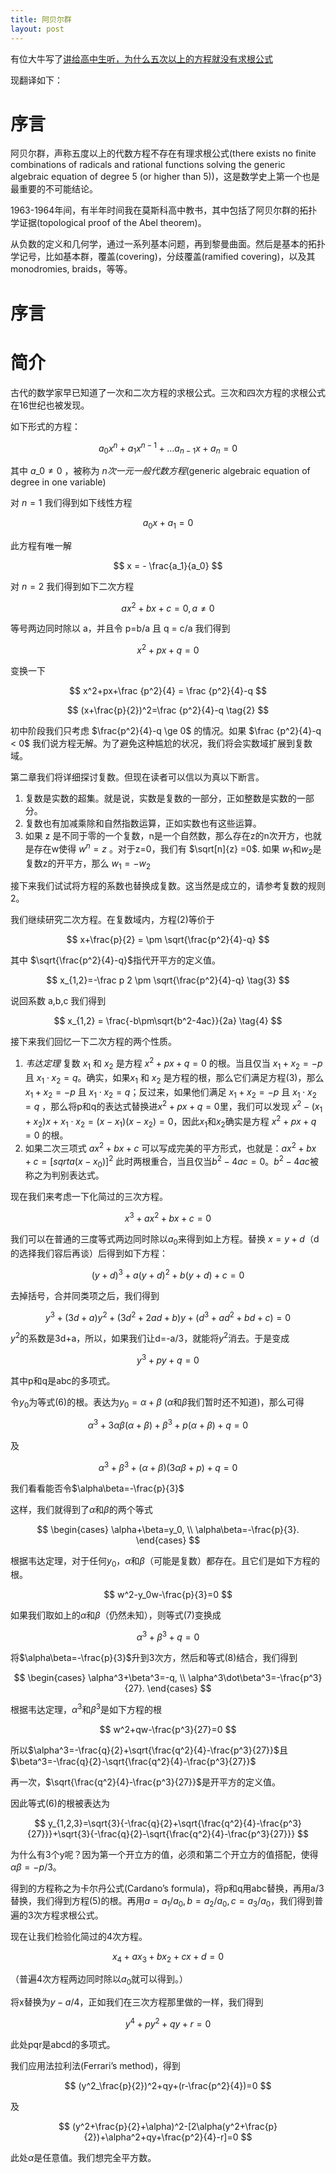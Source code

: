 ```yaml
---
title: 阿贝尔群
layout: post
---
```


有位大牛写了[讲给高中生听，为什么五次以上的方程就没有求根公式](http://www.maths.ed.ac.uk/~aar/papers/abel.pdf)

现翻译如下：

# 序言

阿贝尔群，声称五度以上的代数方程不存在有理求根公式(there exists no finite combinations of radicals
and rational functions solving the generic algebraic equation of degree
5 (or higher than 5))，这是数学史上第一个也是最重要的不可能结论。

1963-1964年间，有半年时间我在莫斯科高中教书，其中包括了阿贝尔群的拓扑学证据(topological proof of the Abel
theorem)。

从负数的定义和几何学，通过一系列基本问题，再到黎曼曲面。然后是基本的拓扑学记号，比如基本群，覆盖(covering)，分歧覆盖(ramified covering)，以及其monodromies, braids，等等。

# 序言

# 简介

古代的数学家早已知道了一次和二次方程的求根公式。三次和四次方程的求根公式在16世纪也被发现。

如下形式的方程：

$$
a_0x^n+a_1x^{n-1}+\dots a_{n-1}x+a_n=0
$$

其中
$a\_0\neq 0$
，被称为 _n次一元一般代数方程_(generic algebraic equation of degree in
one variable)

对 $n=1$ 我们得到如下线性方程

$$
a_0x+a_1=0
$$

此方程有唯一解

$$
x = - \frac{a_1}{a_0}
$$

对 $n=2$ 我们得到如下二次方程

$$
ax^2+bx+c=0, a\neq 0 \tag{1}
$$

等号两边同时除以 a，并且令 p=b/a 且 q = c/a 我们得到

$$
x^2+px+q=0
$$

变换一下

$$
x^2+px+\frac {p^2}{4} = \frac {p^2}{4}-q
$$

$$
(x+\frac{p}{2})^2=\frac {p^2}{4}-q \tag{2}
$$

初中阶段我们只考虑 $\frac{p^2}{4}-q \ge 0$ 的情况。如果 $\frac {p^2}{4}-q < 0$ 我们说方程无解。为了避免这种尴尬的状况，我们将会实数域扩展到复数域。

第二章我们将详细探讨复数。但现在读者可以信以为真以下断言。

1. 复数是实数的超集。就是说，实数是复数的一部分，正如整数是实数的一部分。
2. 复数也有加减乘除和自然指数运算，正如实数也有这些运算。
3. 如果 z 是不同于零的一个复数，n是一个自然数，那么存在z的n次开方，也就是存在w使得 $w^n=z$ 。对于z=0，我们有 $\sqrt[n]{z} =0$. 如果 $w_1$和$w_2$是复数z的开平方，那么 $w_1=-w_2$

接下来我们试试将方程的系数也替换成复数。这当然是成立的，请参考复数的规则2。

我们继续研究二次方程。在复数域内，方程(2)等价于

$$
x+\frac{p}{2} = \pm \sqrt{\frac{p^2}{4}-q}
$$

其中 $\sqrt{\frac{p^2}{4}-q}$指代开平方的定义值。

$$
x_{1,2}=-\frac p 2 \pm \sqrt{\frac{p^2}{4}-q} \tag{3}
$$

说回系数 a,b,c 我们得到

$$
x_{1,2} = \frac{-b\pm\sqrt{b^2-4ac}}{2a} \tag{4}
$$

接下来我们回忆一下二次方程的两个性质。

1. _韦达定理_ 复数 $x_1$ 和 $x_2$ 是方程 $x^2+px+q=0$ 的根。当且仅当 $x_1+x_2=-p$ 且 $x_1 \cdot x_2=q$。确实，如果$x_1$ 和 $x_2$ 是方程的根，那么它们满足方程(3)，那么$x_1+x_2=-p$ 且 $x_1 \cdot x_2=q$；反过来，如果他们满足 $x_1+x_2=-p$ 且 $x_1 \cdot x_2=q$ ，那么将p和q的表达式替换进$x^2+px+q=0$里，我们可以发现 $x^2-(x_1+x_2)x+x_1 \cdot x_2=(x-x_1)(x-x_2)=0$，因此$x_1$和$x_2$确实是方程 $x^2+px+q=0$ 的根。
2. 如果二次三项式 $ax^2+bx+c$ 可以写成完美的平方形式，也就是：$ax^2+bx+c=[sqrt{a}(x-x_0)]^2$ 此时两根重合，当且仅当$b^2-4ac=0$。$b^2-4ac$被称之为判别表达式。

现在我们来考虑一下化简过的三次方程。

$$
x^3+ax^2+bx+c=0 \tag{5}
$$

我们可以在普通的三度等式两边同时除以$a_0$来得到如上方程。替换 $x=y+d$（d的选择我们容后再谈）后得到如下方程：

$$
(y+d)^3+a(y+d)^2+b(y+d)+c=0
$$

去掉括号，合并同类项之后，我们得到

$$
y^3+(3d+a)y^2+(3d^2+2ad+b)y+(d^3+ad^2+bd+c)=0
$$

$y^2$的系数是3d+a，所以，如果我们让d=-a/3，就能将$y^2$消去。于是变成

$$
y^3+py+q=0 \tag{6}
$$

其中p和q是abc的多项式。

令$y_0$为等式(6)的根。表达为$y_0=\alpha+\beta$ ($\alpha$和$\beta$我们暂时还不知道)，那么可得

$$
\alpha^3+3\alpha\beta(\alpha+\beta)+\beta^3+p(\alpha+\beta)+q=0
$$

及

$$
\alpha^3+\beta^3+(\alpha+\beta)(3\alpha\beta+p)+q=0 \tag{7}
$$

我们看看能否令$\alpha\beta=-\frac{p}{3}$

这样，我们就得到了$\alpha$和$\beta$的两个等式

$$
\begin{cases}
\alpha+\beta=y_0,  \\ 
\alpha\beta=-\frac{p}{3}.
\end{cases}
$$

根据韦达定理，对于任何$y_0$，$\alpha$和$\beta$（可能是复数）都存在。且它们是如下方程的根。

$$
w^2-y_0w-\frac{p}{3}=0
$$

如果我们取如上的$\alpha$和$\beta$（仍然未知），则等式(7)变换成

$$
\alpha^3+\beta^3+q=0 \tag{8}
$$

将$\alpha\beta=-\frac{p}{3}$升到3次方，然后和等式(8)结合，我们得到

$$
\begin{cases}
\alpha^3+\beta^3=-q,  \\ 
\alpha^3\dot\beta^3=-\frac{p^3}{27}.
\end{cases}
$$

根据韦达定理，$\alpha^3$和$\beta^3$是如下方程的根

$$
w^2+qw-\frac{p^3}{27}=0
$$

所以$\alpha^3=-\frac{q}{2}+\sqrt{\frac{q^2}{4}-\frac{p^3}{27}}$且$\beta^3=-\frac{q}{2}-\sqrt{\frac{q^2}{4}-\frac{p^3}{27}}$

再一次，$\sqrt{\frac{q^2}{4}-\frac{p^3}{27}}$是开平方的定义值。

因此等式(6)的根被表达为

$$
y_{1,2,3}=\sqrt{3}{-\frac{q}{2}+\sqrt{\frac{q^2}{4}-\frac{p^3}{27}}}+\sqrt{3}{-\frac{q}{2}-\sqrt{\frac{q^2}{4}-\frac{p^3}{27}}}
$$

为什么有3个y呢？因为第一个开立方的值，必须和第二个开立方的值搭配，使得$\alpha\beta=-p/3$。

得到的方程称之为卡尔丹公式(Cardano’s formula)，将p和q用abc替换，再用a/3替换，我们得到方程(5)的根。再用$a=a_1/a_0, b=a_2/a_0,c=a_3/a_0$，我们得到普遍的3次方程求根公式。

现在让我们检验化简过的4次方程。

$$
x_4+ax_3+bx_2+cx+d=0 \tag{9}
$$

（普遍4次方程两边同时除以$a_0$就可以得到。）

将x替换为$y-a/4$，正如我们在三次方程那里做的一样，我们得到

$$
y^4+py^2+qy+r=0 \tag{10}
$$

此处pqr是abcd的多项式。

我们应用法拉利法(Ferrari’s method)，得到

$$
(y^2_\frac{p}{2})^2+qy+(r-\frac{p^2}{4})=0
$$

及

$$
(y^2+\frac{p}{2}+\alpha)^2-[2\alpha(y^2+\frac{p}{2})+\alpha^2+qy+\frac{p^2}{4}-r]=0
$$

此处$\alpha$是任意值。我们想完全平方数。


